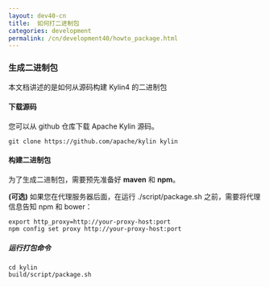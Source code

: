 ```yaml
---
layout: dev40-cn
title:  如何打二进制包
categories: development
permalink: /cn/development40/howto_package.html
---
```


### 生成二进制包
本文档讲述的是如何从源码构建 Kylin4 的二进制包

#### 下载源码
您可以从 github 仓库下载 Apache Kylin 源码。

```
git clone https://github.com/apache/kylin kylin
```

#### 构建二进制包

为了生成二进制包，需要预先准备好 **maven** 和 **npm**。

**(可选)** 如果您在代理服务器后面，在运行 ./script/package.sh 之前，需要将代理信息告知 npm 和 bower：

```
export http_proxy=http://your-proxy-host:port
npm config set proxy http://your-proxy-host:port
```

##### 运行打包命令
```
cd kylin
build/script/package.sh
```
